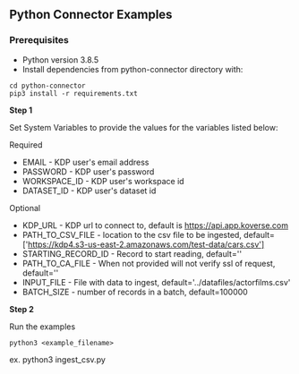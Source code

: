 ## Python Connector Examples

### Prerequisites
* Python version 3.8.5
* Install dependencies from python-connector directory with:
```
cd python-connector
pip3 install -r requirements.txt
```

**Step 1**

Set System Variables to provide the values for the variables listed below:

Required
* EMAIL - KDP user's email address
* PASSWORD - KDP user's password
* WORKSPACE_ID - KDP user's workspace id
* DATASET_ID - KDP user's dataset id

Optional
* KDP_URL - KDP url to connect to, default is https://api.app.koverse.com
* PATH_TO_CSV_FILE - location to the csv file to be ingested, default=['https://kdp4.s3-us-east-2.amazonaws.com/test-data/cars.csv']
* STARTING_RECORD_ID - Record to start reading, default=''
* PATH_TO_CA_FILE - When not provided will not verify ssl of request, default=''
* INPUT_FILE - File with data to ingest, default='../datafiles/actorfilms.csv'
* BATCH_SIZE - number of records in a batch, default=100000

**Step 2**

Run the examples 

```
python3 <example_filename>
```
ex. python3 ingest_csv.py